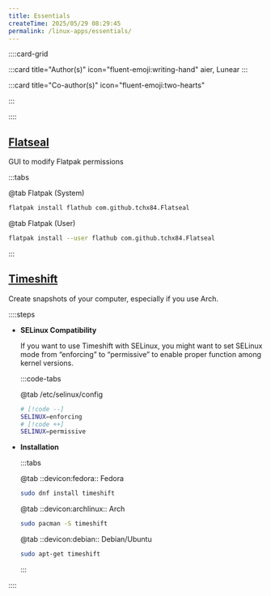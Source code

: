 ```yaml
---
title: Essentials
createTime: 2025/05/29 08:29:45
permalink: /linux-apps/essentials/
---
```


::::card-grid

:::card title="Author(s)" icon="fluent-emoji:writing-hand"
aier, Lunear
:::

:::card title="Co-author(s)" icon="fluent-emoji:two-hearts"

<!-- add name here -->

:::

::::

## **[Flatseal](https://flathub.org/apps/com.github.tchx84.Flatseal)**

GUI to modify Flatpak permissions

:::tabs

@tab Flatpak (System)

```bash
flatpak install flathub com.github.tchx84.Flatseal
```

@tab Flatpak (User)

```bash
flatpak install --user flathub com.github.tchx84.Flatseal
```

:::

## **[Timeshift](https://github.com/linuxmint/timeshift)**

Create snapshots of your computer, especially if you use Arch.

::::steps

- **SELinux Compatibility**

  If you want to use Timeshift with SELinux, you might want to set SELinux mode from “enforcing” to “permissive” to enable proper function among kernel versions.

  :::code-tabs

  @tab /etc/selinux/config

  ```bash
  # [!code --]
  SELINUX=enforcing
  # [!code ++]
  SELINUX=permissive
  ```

- **Installation**

  :::tabs

  @tab ::devicon:fedora:: Fedora

  ```bash
  sudo dnf install timeshift
  ```

  @tab ::devicon:archlinux:: Arch

  ```bash
  sudo pacman -S timeshift
  ```

  @tab ::devicon:debian:: Debian/Ubuntu

  ```bash
  sudo apt-get timeshift
  ```

  :::

::::
